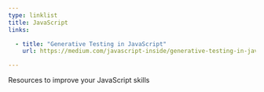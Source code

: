 ```yaml
---
type: linklist
title: JavaScript
links:

  - title: "Generative Testing in JavaScript"
    url: https://medium.com/javascript-inside/generative-testing-in-javascript-f91432247c27

---
```


Resources to improve your JavaScript skills

